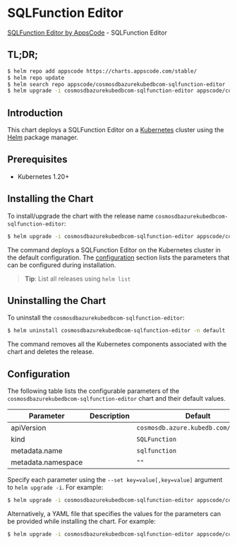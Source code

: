 # SQLFunction Editor

[SQLFunction Editor by AppsCode](https://appscode.com) - SQLFunction Editor

## TL;DR;

```bash
$ helm repo add appscode https://charts.appscode.com/stable/
$ helm repo update
$ helm search repo appscode/cosmosdbazurekubedbcom-sqlfunction-editor --version=v0.14.0
$ helm upgrade -i cosmosdbazurekubedbcom-sqlfunction-editor appscode/cosmosdbazurekubedbcom-sqlfunction-editor -n default --create-namespace --version=v0.14.0
```

## Introduction

This chart deploys a SQLFunction Editor on a [Kubernetes](http://kubernetes.io) cluster using the [Helm](https://helm.sh) package manager.

## Prerequisites

- Kubernetes 1.20+

## Installing the Chart

To install/upgrade the chart with the release name `cosmosdbazurekubedbcom-sqlfunction-editor`:

```bash
$ helm upgrade -i cosmosdbazurekubedbcom-sqlfunction-editor appscode/cosmosdbazurekubedbcom-sqlfunction-editor -n default --create-namespace --version=v0.14.0
```

The command deploys a SQLFunction Editor on the Kubernetes cluster in the default configuration. The [configuration](#configuration) section lists the parameters that can be configured during installation.

> **Tip**: List all releases using `helm list`

## Uninstalling the Chart

To uninstall the `cosmosdbazurekubedbcom-sqlfunction-editor`:

```bash
$ helm uninstall cosmosdbazurekubedbcom-sqlfunction-editor -n default
```

The command removes all the Kubernetes components associated with the chart and deletes the release.

## Configuration

The following table lists the configurable parameters of the `cosmosdbazurekubedbcom-sqlfunction-editor` chart and their default values.

|     Parameter      | Description |                     Default                     |
|--------------------|-------------|-------------------------------------------------|
| apiVersion         |             | <code>cosmosdb.azure.kubedb.com/v1alpha1</code> |
| kind               |             | <code>SQLFunction</code>                        |
| metadata.name      |             | <code>sqlfunction</code>                        |
| metadata.namespace |             | <code>""</code>                                 |


Specify each parameter using the `--set key=value[,key=value]` argument to `helm upgrade -i`. For example:

```bash
$ helm upgrade -i cosmosdbazurekubedbcom-sqlfunction-editor appscode/cosmosdbazurekubedbcom-sqlfunction-editor -n default --create-namespace --version=v0.14.0 --set apiVersion=cosmosdb.azure.kubedb.com/v1alpha1
```

Alternatively, a YAML file that specifies the values for the parameters can be provided while
installing the chart. For example:

```bash
$ helm upgrade -i cosmosdbazurekubedbcom-sqlfunction-editor appscode/cosmosdbazurekubedbcom-sqlfunction-editor -n default --create-namespace --version=v0.14.0 --values values.yaml
```
